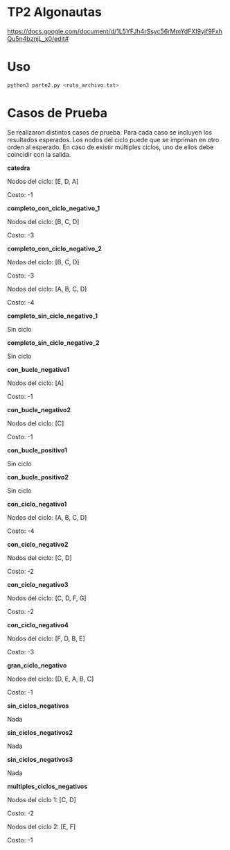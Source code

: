# TP2 Algonautas

https://docs.google.com/document/d/1L5YFJh4rSsyc56rMmYdFXI9yif9FxhQu5n4bznjL_x0/edit#

# Uso

```sh
python3 parte2.py <ruta_archivo.txt>
```

# Casos de Prueba

Se realizaron distintos casos de prueba. Para cada caso se incluyen los resultados esperados. Los nodos del ciclo puede que se impriman en otro orden al esperado. En caso de existir múltiples ciclos, uno de ellos debe coincidir con la salida.

**catedra**

Nodos del ciclo: [E, D, A] 

Costo: -1

**completo_con_ciclo_negativo_1**

Nodos del ciclo: [B, C, D]

Costo: -3

**completo_con_ciclo_negativo_2**

Nodos del ciclo: [B, C, D] 

Costo: -3

Nodos del ciclo: [A, B, C, D] 

Costo: -4

**completo_sin_ciclo_negativo_1**

Sin ciclo

**completo_sin_ciclo_negativo_2**

Sin ciclo

**con_bucle_negativo1**

Nodos del ciclo: [A]

Costo: -1

**con_bucle_negativo2**

Nodos del ciclo: [C]

Costo: -1

**con_bucle_positivo1**

Sin ciclo

**con_bucle_positivo2**

Sin ciclo

**con_ciclo_negativo1**

Nodos del ciclo: [A, B, C, D] 

Costo: -4

**con_ciclo_negativo2**

Nodos del ciclo: [C, D] 

Costo: -2

**con_ciclo_negativo3**

Nodos del ciclo: [C, D, F, G] 

Costo: -2

**con_ciclo_negativo4**

Nodos del ciclo: [F, D, B, E] 

Costo: -3

**gran_ciclo_negativo**

Nodos del ciclo: [D, E, A, B, C] 

Costo: -1

**sin_ciclos_negativos**

Nada

**sin_ciclos_negativos2**

Nada

**sin_ciclos_negativos3**

Nada

**multiples_ciclos_negativos**

Nodos del ciclo 1: [C, D]

Costo: -2

Nodos del ciclo 2: [E, F]

Costo: -1
